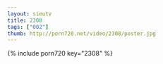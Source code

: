 ```yaml
--- 
layout: sieutv
title: 2308
tags: ["002"]
thumb: http://porn720.net/video/2308/poster.jpg
---
```

{% include porn720 key="2308" %} 
